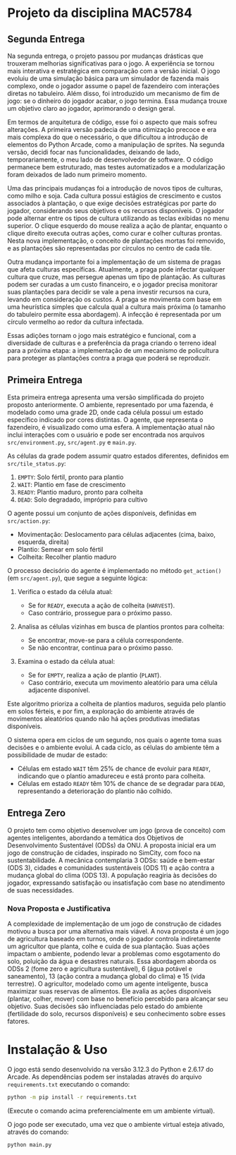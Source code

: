 # Projeto da disciplina MAC5784

## Segunda Entrega

Na segunda entrega, o projeto passou por mudanças drásticas que trouxeram melhorias significativas para o jogo. A experiência se tornou mais interativa e estratégica em comparação com a versão inicial. O jogo evoluiu de uma simulação básica para um simulador de fazenda mais complexo, onde o jogador assume o papel de fazendeiro com interações diretas no tabuleiro. Além disso, foi introduzido um mecanismo de fim de jogo: se o dinheiro do jogador acabar, o jogo termina. Essa mudança trouxe um objetivo claro ao jogador, aprimorando o design geral.

Em termos de arquitetura de código, esse foi o aspecto que mais sofreu alterações. A primeira versão padecia de uma otimização precoce e era mais complexa do que o necessário, o que dificultou a introdução de elementos do Python Arcade, como a manipulação de sprites. Na segunda versão, decidi focar nas funcionalidades, deixando de lado, temporariamente, o meu lado de desenvolvedor de software. O código permanece bem estruturado, mas testes automatizados e a modularização foram deixados de lado num primeiro momento.

Uma das principais mudanças foi a introdução de novos tipos de culturas, como milho e soja. Cada cultura possui estágios de crescimento e custos associados à plantação, o que exige decisões estratégicas por parte do jogador, considerando seus objetivos e os recursos disponíveis. O jogador pode alternar entre os tipos de cultura utilizando as teclas exibidas no menu superior. O clique esquerdo do mouse realiza a ação de plantar, enquanto o clique direito executa outras ações, como curar e colher culturas prontas. Nesta nova implementação, o conceito de plantações mortas foi removido, e as plantações são representadas por círculos no centro de cada tile.

Outra mudança importante foi a implementação de um sistema de pragas que afeta culturas específicas. Atualmente, a praga pode infectar qualquer cultura que cruze, mas persegue apenas um tipo de plantação. As culturas podem ser curadas a um custo financeiro, e o jogador precisa monitorar suas plantações para decidir se vale a pena investir recursos na cura, levando em consideração os custos. A praga se movimenta com base em uma heurística simples que calcula qual a cultura mais próxima (o tamanho do tabuleiro permite essa abordagem). A infecção é representada por um círculo vermelho ao redor da cultura infectada.

Essas adições tornam o jogo mais estratégico e funcional, com a diversidade de culturas e a preferência da praga criando o terreno ideal para a próxima etapa: a implementação de um mecanismo de policultura para proteger as plantações contra a praga que poderá se reproduzir.

## Primeira Entrega

Esta primeira entrega apresenta uma versão simplificada do projeto proposto anteriormente. O ambiente, representado por uma fazenda, é modelado como uma grade 2D, onde cada célula possui um estado específico indicado por cores distintas. O agente, que representa o fazendeiro, é visualizado como uma esfera. A implementação atual não inclui interações com o usuário e pode ser encontrada nos arquivos `src/environment.py`, `src/agent.py` e `main.py`.

As células da grade podem assumir quatro estados diferentes, definidos em `src/tile_status.py`:
1. `EMPTY`: Solo fértil, pronto para plantio
2. `WAIT`: Plantio em fase de crescimento
3. `READY`: Plantio maduro, pronto para colheita
4. `DEAD`: Solo degradado, impróprio para cultivo

O agente possui um conjunto de ações disponíveis, definidas em `src/action.py`:
- Movimentação: Deslocamento para células adjacentes (cima, baixo, esquerda, direita)
- Plantio: Semear em solo fértil
- Colheita: Recolher plantio maduro

O processo decisório do agente é implementado no método `get_action()` (em `src/agent.py`), que segue a seguinte lógica:

1. Verifica o estado da célula atual:
   - Se for `READY`, executa a ação de colheita (`HARVEST`).
   - Caso contrário, prossegue para o próximo passo.

2. Analisa as células vizinhas em busca de plantios prontos para colheita:
   - Se encontrar, move-se para a célula correspondente.
   - Se não encontrar, continua para o próximo passo.

3. Examina o estado da célula atual:
   - Se for `EMPTY`, realiza a ação de plantio (`PLANT`).
   - Caso contrário, executa um movimento aleatório para uma célula adjacente disponível.

Este algoritmo prioriza a colheita de plantios maduros, seguida pelo plantio em solos férteis, e por fim, a exploração do ambiente através de movimentos aleatórios quando não há ações produtivas imediatas disponíveis.

O sistema opera em ciclos de um segundo, nos quais o agente toma suas decisões e o ambiente evolui. A cada ciclo, as células do ambiente têm a possibilidade de mudar de estado:
- Células em estado `WAIT` têm 25% de chance de evoluir para `READY`, indicando que o plantio amadureceu e está pronto para colheita.
- Células em estado `READY` têm 10% de chance de se degradar para `DEAD`, representando a deterioração do plantio não colhido.

## Entrega Zero

O projeto tem como objetivo desenvolver um jogo (prova de conceito) com agentes inteligentes, abordando a temática dos Objetivos de Desenvolvimento Sustentável (ODSs) da ONU. A proposta inicial era um jogo de construção de cidades, inspirado no SimCity, com foco na sustentabilidade. A mecânica contemplaria 3 ODSs: saúde e bem-estar (ODS 3), cidades e comunidades sustentáveis (ODS 11) e ação contra a mudança global do clima (ODS 13). A população reagiria às decisões do jogador, expressando satisfação ou insatisfação com base no atendimento de suas necessidades.

### Nova Proposta e Justificativa

A complexidade de implementação de um jogo de construção de cidades motivou a busca por uma alternativa mais viável. A nova proposta é um jogo de agricultura baseado em turnos, onde o jogador controla indiretamente um agricultor que planta, colhe e cuida de sua plantação. Suas ações impactam o ambiente, podendo levar a problemas como esgotamento do solo, poluição da água e desastres naturais. Essa abordagem aborda os ODSs 2 (fome zero e agricultura sustentável), 6 (água potável e saneamento), 13 (ação contra a mudança global do clima) e 15 (vida terrestre). O agricultor, modelado como um agente inteligente, busca maximizar suas reservas de alimentos. Ele avalia as ações disponíveis (plantar, colher, mover) com base no benefício percebido para alcançar seu objetivo. Suas decisões são influenciadas pelo estado do ambiente (fertilidade do solo, recursos disponíveis) e seu conhecimento sobre esses fatores.

# Instalação & Uso

O jogo está sendo desenvolvido na versão 3.12.3 do Python e 2.6.17 do Arcade. As dependências podem ser instaladas através do arquivo `requirements.txt` executando o comando:

```bash
python -m pip install -r requirements.txt
```

(Execute o comando acima preferencialmente em um ambiente virtual).

O jogo pode ser executado, uma vez que o ambiente virtual esteja ativado, através do comando:

```bash
python main.py
```